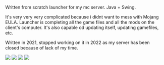Written from scratch launcher for my mc server.
Java + Swing.

It's very very very complicated because i didnt want to mess with Mojang EULA.
Launcher is completing all the game files and all the mods on the client's computer.
It's also capable od updating itself, updating gamefiles, etc.

Written in 2021, stopped working on it in 2022 as my server has been closed because of lack of my time.

<img src="https://i.imgur.com/XJjgS4z.png"/>
<img src="https://i.imgur.com/jZLzsbh.png"/>
<img src="https://i.imgur.com/0SHO38j.png"/>
<img src="https://i.imgur.com/zvFMT6I.png"/>
